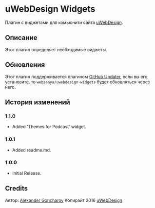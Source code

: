 # uWebDesign Widgets

Плагин с виджетами для комьюнити сайта [uWebDesign](https://uwebdesign.ru/).

## Описание

Этот плагин определяет необходимые виджеты.

## Обновления

Этот плагин поддерживается плагином [GitHub Updater](https://github.com/afragen/github-updater), если вы его установите, то `websanya/uwebdesign-widgets` будет обновляться через него.

## История изменений

### 1.1.0
* Added 'Themes for Podcast' widget.

### 1.0.1
* Added readme.md.

### 1.0.0
* Initial Release.

## Credits

Автор: [Alexander Goncharov](https://websanya.ru/)
Копирайт 2016 [uWebDesign](https://uwebdesign.ru/)
